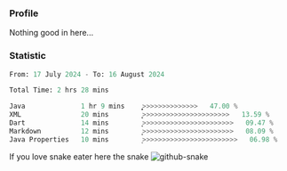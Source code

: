 ### Profile 

Nothing good in here...

### Statistic
<!--START_SECTION:waka-->

```python
From: 17 July 2024 - To: 16 August 2024

Total Time: 2 hrs 28 mins

Java              1 hr 9 mins     ͎͎͎͎͎͎͎͎͎͎͎>>>>>>>>>>>>>>   47.00 %
XML               20 mins         ͎͎͎>>>>>>>>>>>>>>>>>>>>>>   13.59 %
Dart              14 mins         ͎͎>>>>>>>>>>>>>>>>>>>>>>>   09.47 %
Markdown          12 mins         ͎͎>>>>>>>>>>>>>>>>>>>>>>>   08.09 %
Java Properties   10 mins         ͎>>>>>>>>>>>>>>>>>>>>>>>>   06.98 %
```

<!--END_SECTION:waka-->

If you love snake eater here the snake 
<picture>
  <source media="(prefers-color-scheme: dark)" srcset="https://github.com/pradana4648/pradana4648/blob/c0566a83ca6ea5f2e46bab00e717c4c82b4b5c4c/github-contribution-grid-snake-dark.svg" />
  <source media="(prefers-color-scheme: light)" srcset="https://github.com/pradana4648/pradana4648/blob/c0566a83ca6ea5f2e46bab00e717c4c82b4b5c4c/github-contribution-grid-snake.svg" />
  <img alt="github-snake" src="https://github.com/pradana4648/pradana4648/blob/c0566a83ca6ea5f2e46bab00e717c4c82b4b5c4c/github-contribution-grid-snake.svg" />
</picture>
